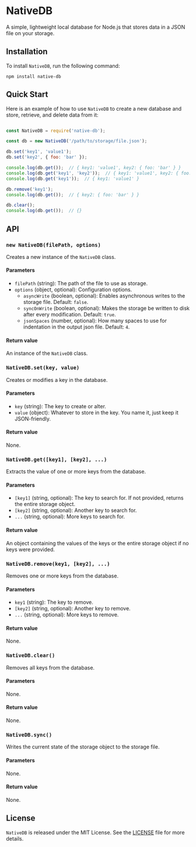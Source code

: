 # NativeDB

A simple, lightweight local database for Node.js that stores data in a JSON file on your storage.

## Installation

To install `NativeDB`, run the following command:

```
npm install native-db
```

## Quick Start

Here is an example of how to use `NativeDB` to create a new database and store, retrieve, and delete data from it:

``` javascript

const NativeDB = require('native-db');

const db = new NativeDB('/path/to/storage/file.json');

db.set('key1', 'value1');
db.set('key2', { foo: 'bar' });

console.log(db.get());  // { key1: 'value1', key2: { foo: 'bar' } }
console.log(db.get('key1', 'key2'));  // { key1: 'value1', key2: { foo: 'bar' } }
console.log(db.get('key1'));  // { key1: 'value1' }

db.remove('key1');
console.log(db.get());  // { key2: { foo: 'bar' } }

db.clear();
console.log(db.get());  // {}

```
## API

### `new NativeDB(filePath, options)`

Creates a new instance of the `NativeDB` class.

#### Parameters

- `filePath` (string): The path of the file to use as storage.
- `options` (object, optional): Configuration options.
  - `asyncWrite` (boolean, optional): Enables asynchronous writes to the storage file. Default: `false`.
  - `syncOnWrite` (boolean, optional): Makes the storage be written to disk after every modification. Default: `true`.
  - `jsonSpaces` (number, optional): How many spaces to use for indentation in the output json file. Default: `4`.

#### Return value

An instance of the `NativeDB` class.

### `NativeDB.set(key, value)`

Creates or modifies a key in the database.

#### Parameters

- `key` (string): The key to create or alter.
- `value` (object): Whatever to store in the key. You name it, just keep it JSON-friendly.

#### Return value

None.

### `NativeDB.get([key1], [key2], ...)`

Extracts the value of one or more keys from the database.

#### Parameters

- `[key1]` (string, optional): The key to search for. If not provided, returns the entire storage object.
- `[key2]` (string, optional): Another key to search for.
- `...` (string, optional): More keys to search for.

#### Return value

An object containing the values of the keys or the entire storage object if no keys were provided.

### `NativeDB.remove(key1, [key2], ...)`

Removes one or more keys from the database.

#### Parameters

- `key1` (string): The key to remove.
- `[key2]` (string, optional): Another key to remove.
- `...` (string, optional): More keys to remove.

#### Return value

None.

### `NativeDB.clear()`

Removes all keys from the database.

#### Parameters

None.

#### Return value

None.

### `NativeDB.sync()`

Writes the current state of the storage object to the storage file.

#### Parameters

None.

#### Return value

None.

## License

`NativeDB` is released under the MIT License. See the [LICENSE](https://github.com/Marius-Heinrich/NativeDB/LICENSE.md) file for more details.
